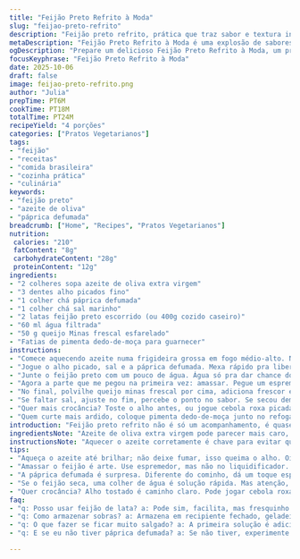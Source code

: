```yaml
---
title: "Feijão Preto Refrito à Moda"
slug: "feijao-preto-refrito"
description: "Feijão preto refrito, prática que traz sabor e textura intensa. Troque óleo vegetal por azeite de oliva extra virgem para toque mais rico. Use páprica defumada em vez de cominho pra uma pegada diferente. O feijão vai de duro a macio, tomando tempo e atenção. Amasse com pegada e jeito, não muito liso; textura importa. Jalapeño garante picância viva, o queso fresco agrega frescor. Simples, nada rebuscado, resultado que desliza fácil em tortilhas, arroz ou direto na colher. É receita raiz, comida de rua e de casa, sem enrolação. Aprendi a evitar muita água pro feijão não virar sopa, foco na textura."
metaDescription: "Feijão Preto Refrito à Moda é uma explosão de sabores e textura, prato raiz que traz o melhor da comida de rua com um toque caseiro."
ogDescription: "Prepare um delicioso Feijão Preto Refrito à Moda, um prato rústico que combina sabores clássicos com um toque brasileiro."
focusKeyphrase: "Feijão Preto Refrito à Moda"
date: 2025-10-06
draft: false
image: feijao-preto-refrito.png
author: "Julia"
prepTime: PT6M
cookTime: PT18M
totalTime: PT24M
recipeYield: "4 porções"
categories: ["Pratos Vegetarianos"]
tags:
- "feijão"
- "receitas"
- "comida brasileira"
- "cozinha prática"
- "culinária"
keywords:
- "feijão preto"
- "azeite de oliva"
- "páprica defumada"
breadcrumb: ["Home", "Recipes", "Pratos Vegetarianos"]
nutrition: 
 calories: "210"
 fatContent: "8g"
 carbohydrateContent: "28g"
 proteinContent: "12g"
ingredients:
- "2 colheres sopa azeite de oliva extra virgem"
- "3 dentes alho picados fino"
- "1 colher chá páprica defumada"
- "1 colher chá sal marinho"
- "2 latas feijão preto escorrido (ou 400g cozido caseiro)"
- "60 ml água filtrada"
- "50 g queijo Minas frescal esfarelado"
- "Fatias de pimenta dedo-de-moça para guarnecer"
instructions:
- "Comece aquecendo azeite numa frigideira grossa em fogo médio-alto. Não deixe fumar, só brilhante. O segredo está na base; azeite dá aroma mais complexo que óleo simples."
- "Jogue o alho picado, sal e a páprica defumada. Mexa rápido pra liberar essência, uns 90 segundos. O alho deve ficar dourado leve, não queimar – cheiro que enche a cozinha fala que está no ponto."
- "Junte o feijão preto com um pouco de água. Água só pra dar chance do feijão soltar sabor e não grudar no fundo. Deixe simmer baixo, puxando para médio-baixo. Fervezinho baixinho, bóias pequenas, espia a maciez do feijão – uns 12 a 15 minutos; feijão tem que ceder, mas não desmanchar completamente."
- "Agora a parte que me pegou na primeira vez: amassar. Pegue um espremedor de batatas e vai amassando, sem pressa. textura deve ser rústica, pedaços pequenos, não virou purê. Se ficar muito seco, pingue um fio de água de cada vez, mas cuidado pra não virar pastoso demais."
- "No final, polvilhe queijo minas frescal por cima, adiciona frescor e cremosidade no contraste. E as fatias de dedo-de-moça dão aquele choque de ardência que você vai querer repetir. Nada de jalapeño comum, aqui entre a pimenta mais comum do Brasil faz milagre – barata e encontra fácil."
- "Se faltar sal, ajuste no fim, percebe o ponto no sabor. Se secou demais na frigideira, uma colher água resolve. A mistura deve cantar nos cheiros e texturas, não ser só ‘‘mais um feijão’."
- "Quer mais crocância? Toste o alho antes, ou jogue cebola roxa picada na hora do refogado. Vai ganhar camadas. Use feijão caseiro de panela de pressão se quiser mais controle da textura, latas funcionam rápido, bom para a correria."
- "Quem curte mais ardido, coloque pimenta dedo-de-moça junto no refogado antes do feijão. Vai distribuir o sabor quente uniformemente, não explode só na boca. Não exagere, vai ver o feijão pedir socorro."
introduction: "Feijão preto refrito não é só um acompanhamento, é quase um ritual. Aquele jeito de transformar feijão simples em explosão de aromas, texturas que prendem a colher e, principalmente, um sabor que traz lembrança da cozinha da vovó e das barracas de comida de rua. Substituir o óleo comum por azeite de oliva concentrou sabores, enquanto a troca do cominho pela páprica defumada deu um toque inusitado, inserindo uma camada defumada e sutil, diferente, mas nada invasiva. O feijão vai no tempo dele, sem pressa, aprendizado que só o fogão ensina. E a textura, mais rústica que purê, é vital para manter a personalidade do prato. Combinar com queijo Minas frescal, fresquinho, e pimenta dedo-de-moça, brasileira, queima o paladar, escurece o umami e engrandece o conjunto."
ingredientsNote: "Azeite de oliva extra virgem pode parecer mais caro, mas a diferença no aroma é gigantesca. A páprica defumada substitui o cominho, quebrando a rotina e proporcionando um gosto curioso, menos usual. O alho precisa estar fresco, picado na hora, para liberar aroma sem amargar. Queijo Minas frescal serve como contrapeso cremoso, você pode trocar por ricota fresca se quiser variações de textura, ou até queijo feta se gostar de algo mais forte e salgado. Para as pimentas, dedo-de-moça é versátil e mais comum, mas caso queira algo mais suave, pode experimentar pimenta cambuci ou biquinho, a picância muda. O feijão pré-cozido da lata é uma mão na roda, mas se cozinhar fresquinho, aproveite pra deixar os grãos macios na medida certa, espie pelo tato, não pelo relógio. Água adicionada deve ser pouca, só para não grudar no fundo e ajudar o feijão a soltar os sabores no refogado."
instructionsNote: "Aquecer o azeite corretamente é chave para evitar que o alho queime e amargue; fique atento à cor e aroma, não deixe o fogo subir demais. Pimenta em meia-lua adiciona visual e um morde picante inconfundível; para os mais sensíveis, tire as sementes. O cozimento do feijão deve ser feito em fogo brando, sem pressa – você vai perceber as pequenas bolhinhas na superfície quando estiver bom. Amassar é quase arte: pouca força, o suficiente pra deixar pedaços entremeados, mantendo a rusticidade; fuja do liquidificador que perde a graça. Ajustes finais com sal e água são essenciais; prove antes de servir para calibrar intensidades. Usar panela de fundo grosso evita que o feijão grude. No fim, a combinação de cheiro de alho, o defumado da páprica, o cremoso do queijo e o arrepio da pimenta fazem você querer repetir toda semana."
tips:
- "Aqueça o azeite até brilhar; não deixe fumar, isso queima o alho. Oito dimensões no aroma, só 90 segundos para o alho dourar. Vire o fogo baixo. Essa é a base que muda tudo."
- "Amassar o feijão é arte. Use espremedor, mas não no liquidificador. Textura é rústica, variedade é a chave. Menos pressão, mantenha pedaços, mistura deliciosa. Pinga água, mas não encharca."
- "A páprica defumada é surpresa. Diferente do cominho, dá um toque especial. Experimento aqui, você vai notar a diferença. E queijo frescal não é só acompanhamento; é parte crucial."
- "Se o feijão seca, uma colher de água é solução rápida. Mas atenção, não exagere. Aqui, controle é tudo. Prove sempre, ajuste. Se faltou, adicione sal uma pitada de cada vez."
- "Quer crocância? Alho tostado é caminho claro. Pode jogar cebola roxa no refogado. Camadas de sabor. Se quer ardor adicional, junte pimenta cedo no processo. Sem exagerar na dose."
faq:
- "q: Posso usar feijão de lata? a: Pode sim, facilita, mas fresquinho garante controle. Feijão caseiro é melhor, textura ideal. Cozinhe bem, não se apresse. É tudo sobre sentir o ponto."
- "q: Como armazenar sobras? a: Armazena em recipiente fechado, geladeira até cinco dias. Reaqueça em fogo baixo, mas atenção, se secar, ajuste com água. Não deixe perder a textura."
- "q: O que fazer se ficar muito salgado? a: A primeira solução é adicionar um pouco mais de feijão. Se não, misture com arroz ou tortilhas, vai equilibrar os sabores. Ajuste o que precisa a cada garfada."
- "q: E se eu não tiver páprica defumada? a: Se não tiver, experimente cominho, mas muda o gosto. Pode tentar substituir por fumaça líquida – poucos gotas já traz o aroma próximo."

---
```

